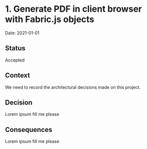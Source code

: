 # 1. Generate PDF in client browser with Fabric.js objects

Date: 2021-01-01

## Status

Accepted

## Context

We need to record the architectural decisions made on this project.

## Decision

Lorem ipsum fill me please

## Consequences

Lorem ipsum fill me please
